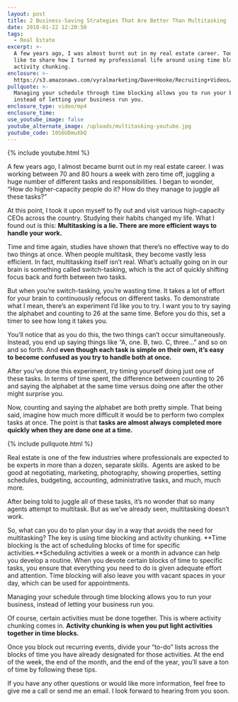```yaml
---
layout: post
title: 2 Business-Saving Strategies That Are Better Than Multitasking
date: 2018-01-22 12:20:50
tags:
  - Real Estate
excerpt: >-
  A few years ago, I was almost burnt out in my real estate career. Today, I’d
  like to share how I turned my professional life around using time blocking and
  activity chunking.
enclosure: >-
  https://s3.amazonaws.com/vyralmarketing/Dave+Hooke/Recruiting+Videos/Central+PA+Real+Estate+Agent-+2+Business-Saving+Strategies+That+Are+Better+Than+Multitasking.mp4
pullquote: >-
  Managing your schedule through time blocking allows you to run your business,
  instead of letting your business run you.
enclosure_type: video/mp4
enclosure_time:
use_youtube_image: false
youtube_alternate_image: /uploads/multitasking-youtube.jpg
youtube_code: I0S6UDmuXbQ
---
```



{% include youtube.html %}

A few years ago, I almost became burnt out in my real estate career. I was working between 70 and 80 hours a week with zero time off, juggling a huge number of different tasks and responsibilities. I began to wonder, “How do higher-capacity people do it? How do they manage to juggle all these tasks?”

At this point, I took it upon myself to fly out and visit various high-capacity CEOs across the country. Studying their habits changed my life. What I found out is this: **Multitasking is a lie. There are more efficient ways to handle your work.**

Time and time again, studies have shown that there’s no effective way to do two things at once. When people multitask, they become vastly less efficient. In fact, multitasking itself isn’t real. What’s actually going on in our brain is something called switch-tasking, which is the act of quickly shifting focus back and forth between two tasks.

But when you’re switch-tasking, you’re wasting time. It takes a lot of effort for your brain to continuously refocus on different tasks. To demonstrate what I mean, there’s an experiment I’d like you to try. I want you to try saying the alphabet and counting to 26 at the same time. Before you do this, set a timer to see how long it takes you.

You’ll notice that as you do this, the two things can’t occur simultaneously. Instead, you end up saying things like “A, one. B, two. C, three…” and so on and so forth. And **even though each task is simple on their own, it’s easy to become confused as you try to handle both at once.**

After you’ve done this experiment, try timing yourself doing just one of these tasks. In terms of time spent, the difference between counting to 26 and saying the alphabet at the same time versus doing one after the other might surprise you.

Now, counting and saying the alphabet are both pretty simple. That being said, imagine how much more difficult it would be to perform two complex tasks at once. The point is that **tasks are almost always completed more quickly when they are done one at a time.**

{% include pullquote.html %}

Real estate is one of the few industries where professionals are expected to be experts in more than a dozen, separate skills.  Agents are asked to be good at negotiating, marketing, photography, showing properties, setting schedules, budgeting, accounting, administrative tasks, and much, much more.

After being told to juggle all of these tasks, it’s no wonder that so many agents attempt to multitask. But as we’ve already seen, multitasking doesn’t work.

So, what can you do to plan your day in a way that avoids the need for multitasking? The key is using time blocking and activity chunking. **Time blocking is the act of scheduling blocks of time for specific activities.**Scheduling activities a week or a month in advance can help you develop a routine. When you devote certain blocks of time to specific tasks, you ensure that everything you need to do is given adequate effort and attention. Time blocking will also leave you with vacant spaces in your day, which can be used for appointments.

Managing your schedule through time blocking allows you to run your business, instead of letting your business run you.

Of course, certain activities must be done together. This is where activity chunking comes in. **Activity chunking is when you put light activities together in time blocks.**

Once you block out recurring events, divide your “to-do” lists across the blocks of time you have already designated for those activities. At the end of the week, the end of the month, and the end of the year, you’ll save a ton of time by following these tips.

If you have any other questions or would like more information, feel free to give me a call or send me an email. I look forward to hearing from you soon.